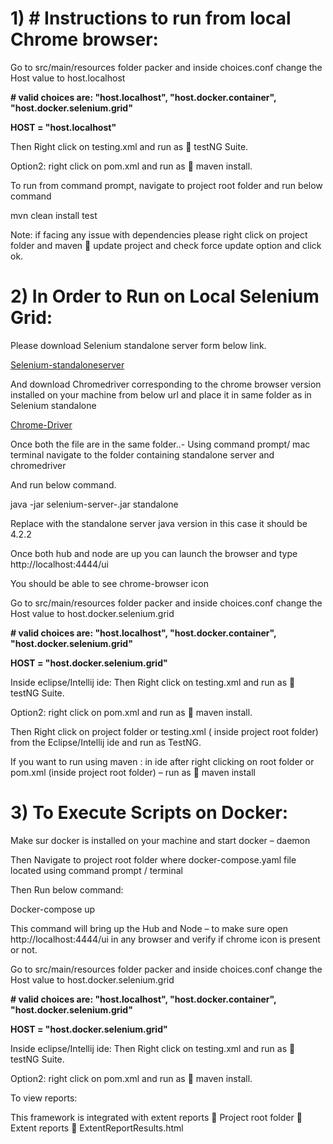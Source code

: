 # 1)	# Instructions to run from local Chrome browser:

Go to src/main/resources folder packer and inside choices.conf change the  Host value to host.localhost

**# valid choices are: "host.localhost", "host.docker.container", "host.docker.selenium.grid"**

**HOST = "host.localhost"**

Then Right click on testing.xml and run as  testNG Suite.

Option2: right click on pom.xml and run as  maven install.


To run from command prompt, navigate to project root folder and run below command 

mvn clean install test


Note: if facing any issue with dependencies please right click on project folder and maven  update project and check force update option and click ok.


# 2)	In Order to Run on Local Selenium Grid:

Please download Selenium standalone server form below link.

[Selenium-standaloneserver](https://github.com/SeleniumHQ/selenium/releases/download/selenium-4.2.0/selenium-server-4.2.2.jar)

And download Chromedriver corresponding to the chrome browser version installed on your machine from below url and place it in same folder as in Selenium standalone 

[Chrome-Driver](https://chromedriver.chromium.org/downloads)


Once both the file are in the same folder..-  Using command prompt/ mac terminal navigate  to the folder containing standalone server and chromedriver

And run below command.

java -jar selenium-server-<version>.jar standalone

Replace <version> with the standalone server java version in this case it should be 4.2.2 

Once both hub and node are up you can launch the browser and type  http://localhost:4444/ui

You should be able to see chrome-browser icon

Go to src/main/resources folder packer and inside choices.conf change the Host value to host.docker.selenium.grid

**# valid choices are: "host.localhost", "host.docker.container", "host.docker.selenium.grid"**

**HOST = "host.docker.selenium.grid"**

Inside eclipse/Intellij ide: 
Then Right click on testing.xml and run as  testNG Suite.

Option2: right click on pom.xml and run as  maven install.



Then Right click on project folder or testing.xml ( inside project root folder) from the Eclipse/Intellij ide and run as TestNG.

If you want to run using maven : in ide after right clicking on root folder or pom.xml (inside project root folder) – run as  maven install



# 3)	To Execute Scripts on Docker:

Make sur docker is installed on your machine and start docker – daemon

Then Navigate to project root folder where docker-compose.yaml file located using command prompt / terminal

Then Run below command:

Docker-compose up

This command will bring up the Hub and Node – to make sure open  http://localhost:4444/ui in any browser and verify if chrome icon is present or not.


Go to src/main/resources folder packer and inside choices.conf change the Host value to host.docker.selenium.grid

**# valid choices are: "host.localhost", "host.docker.container", "host.docker.selenium.grid"**

**HOST = "host.docker.selenium.grid"**


Inside eclipse/Intellij ide: 
Then Right click on testing.xml and run as  testNG Suite.

Option2: right click on pom.xml and run as  maven install.



To view reports:

This framework is integrated with extent reports  
Project root folder  Extent reports  ExtentReportResults.html